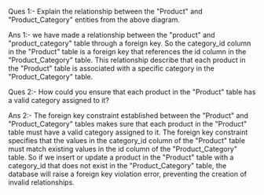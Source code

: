 Ques 1:- Explain the relationship between the "Product" and "Product_Category" entities from the above diagram.


Ans 1:- we have made a relationship between the "product" and "product_category" table through a foreign key. So the category_id column in the "Product" table is a foreign key that references the id column in the "Product_Category" table. This relationship describe that each product in the "Product" table is associated with a specific category in the "Product_Category" table.

Ques 2:- How could you ensure that each product in the "Product" table has a valid category assigned to it?

Ans 2:- The foreign key constraint established between the "Product" and "Product_Category" tables makes sure that each product in the "Product" table must have a valid category assigned to it. The foreign key constraint specifies that the values in the category_id column of the "Product" table must match existing values in the id column of the "Product_Category" table. So if we insert or update a product in the "Product" table with a category_id that does not exist in the "Product_Category" table, the database will raise a foreign key violation error, preventing the creation of invalid relationships.





